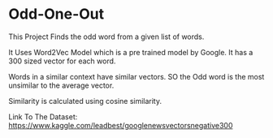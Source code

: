 # Odd-One-Out

This Project Finds the odd word from a given list of words.

It Uses Word2Vec Model which is a pre trained model by Google. It has a 300 sized vector for each word.

Words in a similar context have similar vectors. SO the Odd word is the most unsimilar to the average vector.

Similarity is calculated using cosine similarity.

Link To The Dataset: https://www.kaggle.com/leadbest/googlenewsvectorsnegative300
